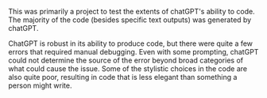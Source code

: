 This was primarily a project to test the extents of chatGPT's ability to code. The majority of the code (besides specific text outputs) was generated by chatGPT. 

ChatGPT is robust in its ability to produce code, but there were quite a few errors that required manual debugging. Even with some prompting, chatGPT could not determine the source of the error beyond broad categories of what could cause the issue. Some of the stylistic choices in the code are also quite poor, resulting in code that is less elegant than something a person might write. 
